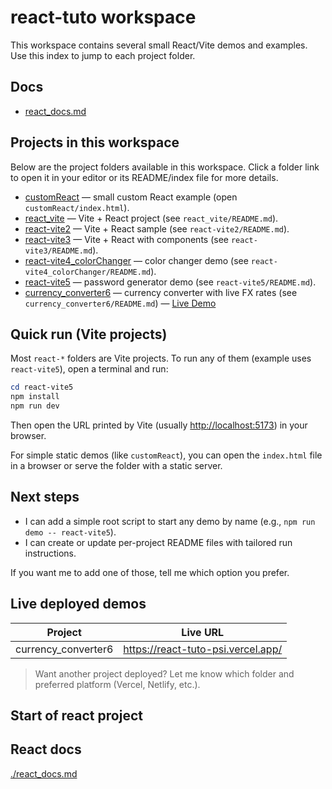 # react-tuto workspace

This workspace contains several small React/Vite demos and examples. Use this index to jump to each project folder.

## Docs

- [react_docs.md](./react_docs.md)

## Projects in this workspace

Below are the project folders available in this workspace. Click a folder link to open it in your editor or its README/index file for more details.

- [customReact](./customReact/) — small custom React example (open `customReact/index.html`).
- [react_vite](./react_vite/) — Vite + React project (see `react_vite/README.md`).
- [react-vite2](./react-vite2/) — Vite + React sample (see `react-vite2/README.md`).
- [react-vite3](./react-vite3/) — Vite + React with components (see `react-vite3/README.md`).
- [react-vite4_colorChanger](./react-vite4_colorChanger/) — color changer demo (see `react-vite4_colorChanger/README.md`).
- [react-vite5](./react-vite5/) — password generator demo (see `react-vite5/README.md`).
- [currency_converter6](./currency_converter6/) — currency converter with live FX rates (see `currency_converter6/README.md`) — [Live Demo](https://react-tuto-psi.vercel.app/)

## Quick run (Vite projects)

Most `react-*` folders are Vite projects. To run any of them (example uses `react-vite5`), open a terminal and run:

```powershell
cd react-vite5
npm install
npm run dev
```

Then open the URL printed by Vite (usually <http://localhost:5173>) in your browser.

For simple static demos (like `customReact`), you can open the `index.html` file in a browser or serve the folder with a static server.

## Next steps

- I can add a simple root script to start any demo by name (e.g., `npm run demo -- react-vite5`).
- I can create or update per-project README files with tailored run instructions.

If you want me to add one of those, tell me which option you prefer.
## Live deployed demos

| Project | Live URL |
| ------- | -------- |
| currency_converter6 | <https://react-tuto-psi.vercel.app/> |

> Want another project deployed? Let me know which folder and preferred platform (Vercel, Netlify, etc.).

## Start of react project

## React docs

[./react_docs.md](./react_docs.md)
